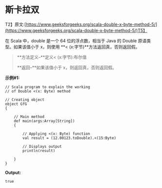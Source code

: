 # 斯卡拉双

T2】原文:[https://www.geeksforgeeks.org/scala-double-x-byte-method-5/](https://www.geeksforgeeks.org/scala-double-x-byte-method-5/)T5】

在 Scala 中，double 是一个 64 位的浮点数，相当于 Java 的 Double 原语类型。如果该值小于 x，则使用 **< (x:字节)**方法返回真，否则返回假。

> **方法定义–**定义< (x:字节):布尔值
> 
> **返回–**如果该值小于 x，则返回真，否则返回假。

**示例#1:**

```
// Scala program to explain the working 
// of Double <(x: Byte) method

// Creating object
object GfG
{ 

    // Main method
    def main(args:Array[String])
    {

        // Applying <(x: Byte) function
        val result = (12.00123.toDouble).<(15:Byte)

        // Displays output
        println(result)

    }
} 
```

**Output:**

```
true

```